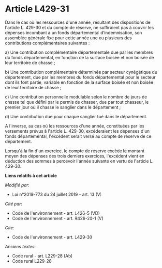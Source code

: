 # Article L429-31

Dans le cas où les ressources d'une année, résultant des dispositions de l'article L. 429-30 et du compte de réserve, ne
suffiraient pas à couvrir les dépenses incombant à un fonds départemental d'indemnisation, son assemblée générale fixe pour
cette année une ou plusieurs des contributions complémentaires suivantes :

a) Une contribution complémentaire départementale due par les membres du fonds départemental, en fonction de la surface
boisée et non boisée de leur territoire de chasse ;

b) Une contribution complémentaire déterminée par secteur cynégétique du département, due par les membres du fonds
départemental pour le secteur dont ils font partie, variable en fonction de la surface boisée et non boisée de leur
territoire de chasse ;

c) Une contribution personnelle modulable selon le nombre de jours de chasse tel que défini par le permis de chasser, due par
tout chasseur, le premier jour où il chasse le sanglier dans le département ;

d) Une contribution due pour chaque sanglier tué dans le département.

A l'inverse, au cas où les ressources d'une année, constituées par les versements prévus à l'article L. 429-30, excéderaient
les dépenses d'un fonds départemental, l'excédent serait versé au compte de réserve de ce département.

Lorsqu'à la fin d'un exercice, le compte de réserve excède le montant moyen des dépenses des trois derniers exercices,
l'excédent vient en déduction des sommes à percevoir l'année suivante en vertu de l'article L. 429-30.

**Liens relatifs à cet article**

_Modifié par_:

  - Loi n°2019-773 du 24 juillet 2019 - art. 13 (V)

_Cité par_:

  - Code de l'environnement - art. L426-5 (VD)
  - Code de l'environnement - art. R429-20-1 (V)

_Cite_:

  - Code de l'environnement - art. L429-30

_Anciens textes_:

  - Code rural - art. L229-28 (Ab)
  - Code rural L229-28
